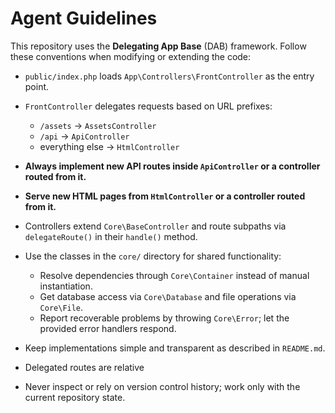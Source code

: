 # Agent Guidelines

This repository uses the **Delegating App Base** (DAB) framework.
Follow these conventions when modifying or extending the code:

- `public/index.php` loads `App\Controllers\FrontController` as the entry point.
- `FrontController` delegates requests based on URL prefixes:
  - `/assets` -> `AssetsController`
  - `/api` -> `ApiController`
  - everything else -> `HtmlController`
- **Always implement new API routes inside `ApiController` or a controller routed from it.**
- **Serve new HTML pages from `HtmlController` or a controller routed from it.**
- Controllers extend `Core\BaseController` and route subpaths via `delegateRoute()` in their `handle()` method.
- Use the classes in the `core/` directory for shared functionality:
  - Resolve dependencies through `Core\Container` instead of manual instantiation.
  - Get database access via `Core\Database` and file operations via `Core\File`.
  - Report recoverable problems by throwing `Core\Error`; let the provided error handlers respond.
- Keep implementations simple and transparent as described in `README.md`.
- Delegated routes are relative

- Never inspect or rely on version control history; work only with the current repository state.
